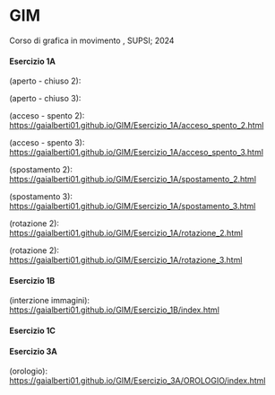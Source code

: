 # GIM
Corso di grafica in movimento , SUPSI; 2024

#### Esercizio 1A
(aperto - chiuso 2): 

(aperto - chiuso 3): 

(acceso - spento 2): https://gaialberti01.github.io/GIM/Esercizio_1A/acceso_spento_2.html

(acceso - spento 3): https://gaialberti01.github.io/GIM/Esercizio_1A/acceso_spento_3.html

(spostamento 2): https://gaialberti01.github.io/GIM/Esercizio_1A/spostamento_2.html

(spostamento 3): https://gaialberti01.github.io/GIM/Esercizio_1A/spostamento_3.html

(rotazione 2): https://gaialberti01.github.io/GIM/Esercizio_1A/rotazione_2.html

(rotazione 2): https://gaialberti01.github.io/GIM/Esercizio_1A/rotazione_3.html


#### Esercizio 1B
(interzione immagini): https://gaialberti01.github.io/GIM/Esercizio_1B/index.html

#### Esercizio 1C

#### Esercizio 3A
(orologio): https://gaialberti01.github.io/GIM/Esercizio_3A/OROLOGIO/index.html
